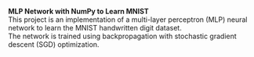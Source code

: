 **MLP Network with NumPy to Learn MNIST**  
This project is an implementation of a multi-layer perceptron (MLP) neural network to learn the MNIST handwritten digit dataset.   
The network is trained using backpropagation with stochastic gradient descent (SGD) optimization.
